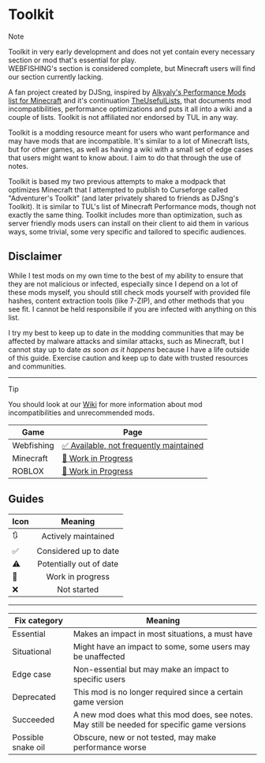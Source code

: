 # Toolkit
> [!NOTE]
> Toolkit in very early development and does not yet contain every necessary section or mod that's essential for play.  
> WEBFISHING's section is considered complete, but Minecraft users will find our section currently lacking.

A fan project created by DJSng, inspired by [Alkyaly's Performance Mods list for Minecraft](https://web.archive.org/web/20211201121958/https://gist.github.com/alkyaly/02830c560d15256855bc529e1e232e88) and it's continuation [TheUsefulLists](https://github.com/TheUsefulLists/UsefulMods), that documents mod incompatibilities, performance optimizations and puts it all into a wiki and a couple of lists. Toolkit is not affiliated nor endorsed by TUL in any way. 

Toolkit is a modding resource meant for users who want performance and may have mods that are incompatible. It's similar to a lot of Minecraft lists, but for other games, as well as having a wiki with a small set of edge cases that users might want to know about. I aim to do that through the use of notes.

Toolkit is based my two previous attempts to make a modpack that optimizes Minecraft that I attempted to publish to Curseforge called "Adventurer's Toolkit" (and later privately shared to friends as DJSng's Toolkit). It is similar to TUL's list of Minecraft Performance mods, though not exactly the same thing. Toolkit includes more than optimization, such as server friendly mods users can install on their client to aid them in various ways, some trivial, some very specific and tailored to specific audiences.

## Disclaimer
While I test mods on my own time to the best of my ability to ensure that they are not malicious or infected, especially since I depend on a lot of these mods myself, you should still check mods yourself with provided file hashes, content extraction tools (like 7-ZIP), and other methods that you see fit. I cannot be held responsibile if you are infected with anything on this list.

I try my best to keep up to date in the modding communities that may be affected by malware attacks and similar attacks, such as Minecraft, but I cannot stay up to date *as soon as it happens* because I have a life outside of this guide. Exercise caution and keep up to date with trusted resources and communities.

***

> [!TIP]
> You should look at our [Wiki](https://github.com/DJSng106/placeholder/wiki) for more information about mod incompatibilities and unrecommended mods.

| Game | Page |
| --- | --- |
| Webfishing | [✅ Available, not frequently maintained](https://github.com/DJSng106/placeholder/tree/webfishing) |
| Minecraft | [🚧 Work in Progress](https://github.com/DJSng106/placeholder/tree/minecraft) |
| ROBLOX | [🚧 Work in Progress]([https://github.com/DJSng106/placeholder/tree/minecraft](https://github.com/DJSng106/toolkit/tree/roblox)) |

## Guides
| Icon | Meaning |
| --- | :---: |
| 🔃 | Actively maintained |
| ✅ | Considered up to date |
| ⚠ | Potentially out of date |
| 🚧 | Work in progress |
| ❌ | Not started |

***

| Fix category | Meaning |
| --- | --- |
| Essential | Makes an impact in most situations, a must have |
| Situational | Might have an impact to some, some users may be unaffected |
| Edge case | Non-essential but may make an impact to specific users |
| Deprecated | This mod is no longer required since a certain game version |
| Succeeded | A new mod does what this mod does, see notes. May still be needed for specific game versions |
| Possible snake oil | Obscure, new or not tested, may make performance worse |
 

